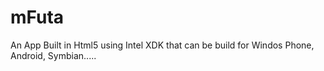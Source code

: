 mFuta
=====

An App Built in Html5 using Intel XDK that can be build for Windos Phone, Android, Symbian.....

